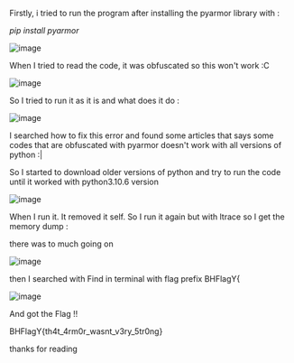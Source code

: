 Firstly, i tried to run the program after installing the pyarmor library with :

*pip install pyarmor*

![image](https://github.com/IDunhill7/BHMEA23-CanYouBreakTheArmor-Writeup/assets/110286932/879944ae-869b-4bdc-95a4-d8a0d8425a03)

When I tried to read the code, it was obfuscated so this won't work :C

![image](https://github.com/IDunhill7/BHMEA23-CanYouBreakTheArmor-Writeup/assets/110286932/58ad66a3-a1a2-43e1-9b55-1281702f6f0e)

So I tried to run it as it is and what does it do :

![image](https://github.com/IDunhill7/BHMEA23-CanYouBreakTheArmor-Writeup/assets/110286932/c7059bd8-5014-43ec-aecb-17fd0f4e1305)

I searched how to fix this error and found some articles that says some codes that are obfuscated with pyarmor doesn't work with all versions of python :|

So I started to download older versions of python and try to run the code until it worked with python3.10.6 version

![image](https://github.com/IDunhill7/BHMEA23-CanYouBreakTheArmor-Writeup/assets/110286932/2d1a74ec-b2a9-4534-9d75-80d19c505712)

When I run it. It removed it self. So I run it again but with ltrace so I get the memory dump :

there was to much going on 

![image](https://github.com/IDunhill7/BHMEA23-CanYouBreakTheArmor-Writeup/assets/110286932/e1d51797-d0f4-43a3-a12e-25ed92b6b277)

then I searched with Find in terminal with flag prefix BHFlagY{ 

![image](https://github.com/IDunhill7/BHMEA23-CanYouBreakTheArmor-Writeup/assets/110286932/11482199-6774-4c70-b8df-1712483de472)

And got the Flag !! 

BHFlagY{th4t_4rm0r_wasnt_v3ry_5tr0ng}

thanks for reading



